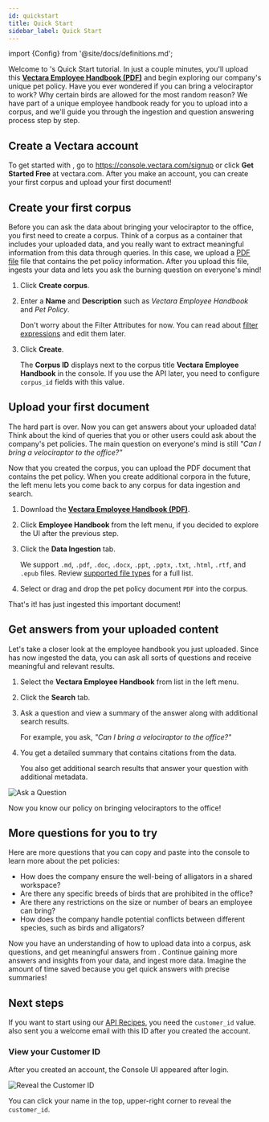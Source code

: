 ```yaml
---
id: quickstart
title: Quick Start
sidebar_label: Quick Start
---
```


import {Config} from '@site/docs/definitions.md';

Welcome to <Config v="names.product"/>'s Quick Start tutorial. In just a couple minutes, 
you'll upload this [**Vectara Employee Handbook (PDF)**](/img/vectara_employee_handbook.pdf) and begin exploring our 
company's unique pet policy. Have you ever wondered if you can bring a velociraptor 
to work? Why certain birds are allowed for the most random reason? We have part of a 
unique employee handbook ready for you to upload into a <Config v="names.product"/> corpus, 
and we'll guide you through the ingestion and question answering process step by step.

## Create a Vectara account

To get started with <Config v="names.product"/>, go to https://console.vectara.com/signup or 
click **Get Started Free** at vectara.com. After you make an account, you can 
create your first corpus and upload your first document!

## Create your first corpus

Before you can ask the data about bringing your velociraptor to the 
office, you first need to create a corpus. Think of a corpus as a container 
that includes your uploaded data, and you really want to extract meaningful 
information from this data through queries. In this case, we upload a [PDF file](/img/vectara_employee_handbook.pdf) file 
that contains the pet policy information. After you upload this 
file, <Config v="names.product"/> ingests your data and lets you ask the burning 
question on everyone's mind!

1. Click **Create corpus**.
2. Enter a **Name** and **Description** such as _Vectara Employee Handbook_ and _Pet Policy_.
   
      Don't worry about the Filter Attributes for now. You can read 
      about [filter expressions](/docs/learn/metadata-search-filtering/filter-overview) and 
      edit them later.
3. Click **Create**. 

   The **Corpus ID** displays next to the corpus title **Vectara Employee Handbook** in the 
    console. If you use the API later, you need to configure `corpus_id` fields 
    with this value.
   
## Upload your first document  
   
The hard part is over. Now you can get answers about your uploaded data! 
Think about the kind of queries that you or other users could ask about 
the company's pet policies. The main question on everyone's mind is still
_"Can I bring a velociraptor to the office?"_

Now that you created the corpus, you can upload the PDF document 
that contains the pet policy. When you create additional corpora in the 
future, the left menu lets you come back to any corpus for data 
ingestion and search.

1. Download the [**Vectara Employee Handbook (PDF)**](/img/vectara_employee_handbook.pdf).
2. Click **Employee Handbook** from the left menu, if you decided to explore the UI
   after the previous step.
3. Click the **Data Ingestion** tab.

   We support `.md`, `.pdf`, `.doc`, `.docx`, `.ppt`, `.pptx`, `.txt`, 
   `.html`, `.rtf`, and `.epub` files. Review [supported file types](/docs/api-reference/indexing-apis/file-upload/file-upload-filetypes) for 
   a full list.

4. Select or drag and drop the pet policy document `PDF` into the corpus.

That's it! <Config v="names.product"/> has just ingested this important document!

## Get answers from your uploaded content

Let's take a closer look at the employee handbook you just uploaded. Since <Config v="names.product"/> has 
now ingested the data, you can ask all sorts of questions and receive 
meaningful and relevant results.

1. Select the **Vectara Employee Handbook** from list in the left menu.
2. Click the **Search** tab.
3. Ask a question and view a summary of the answer along with additional 
   search results.

   For example, you ask, _"Can I bring a velociraptor to the office?"_ 
   
4. You get a detailed summary that contains citations from the data.

   You also get additional search results that answer your question with 
   additional metadata.

![Ask a Question](/img/ask_a_question.png)

Now you know our policy on bringing velociraptors to the office!

## More questions for you to try

Here are more questions that you can copy and paste into the console to learn 
more about the pet policies:

- How does the company ensure the well-being of alligators in a shared workspace?
- Are there any specific breeds of birds that are prohibited in the office?
- Are there any restrictions on the size or number of bears an employee 
  can bring?
- How does the company handle potential conflicts between different species, 
  such as birds and alligators?

Now you have an understanding of how to upload data into a corpus, ask 
questions, and get meaningful answers from <Config v="names.product"/>. Continue 
gaining more answers and insights from your data, and ingest more data. 
Imagine the amount of time saved because you get quick answers with precise 
summaries!

## Next steps

If you want to start using our [API Recipes](/docs/api-recipes), you need 
the `customer_id` value. <Config v="names.product"/> also sent 
you a welcome email with this ID after you created the account.

### View your Customer ID

After you created an account, the <Config v="names.product"/> Console UI appeared after 
login. 

![Reveal the Customer ID](/img/view_customer_id.gif)

You can click your name in the top, upper-right corner to reveal 
the `customer_id`.